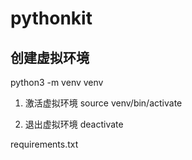 # pythonkit

## 创建虚拟环境
python3 -m venv venv

1. 激活虚拟环境
source venv/bin/activate

2. 退出虚拟环境
deactivate
   

requirements.txt 